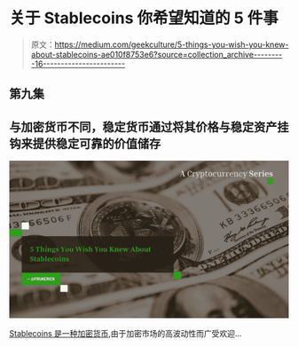 # 关于 Stablecoins 你希望知道的 5 件事

> 原文：<https://medium.com/geekculture/5-things-you-wish-you-knew-about-stablecoins-ae010f8753e6?source=collection_archive---------16----------------------->

## 第九集

## 与加密货币不同，稳定货币通过将其价格与稳定资产挂钩来提供稳定可靠的价值储存

![](img/64d7f3b1781cd88116a08077dbb0c3ea.png)

[Stablecoins 是一种加密货币](/geekculture/cryptocurrency-for-dummies-8a99222ee0cc),由于加密市场的高波动性而广受欢迎…